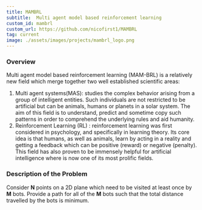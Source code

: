 ```yaml
---
title: MAMBRL
subtitle:  Multi agent model based reinforcement learning 
custom_id: mambrl
custom_url: https://github.com/nicofirst1/MAMBRL
tag: current
image: ./assets/images/projects/mambrl_logo.png
---
```



### Overview

Multi  agent  model  based  reinforcement  learning  (MAM-BRL) is a relatively new field which merge together two well established scientific areas:
1. Multi agent systems(MAS):  studies  the  complex  behavior arising from a group of intelligent entities. Such individuals  are  not  restricted  to  be  artificial  but  can  be animals,  humans  or  planets  in  a  solar  system.  The  aim of this field is to understand, predict and sometime copy such  patterns  in  order  to  comprehend  the  underlying rules and aid humanity.
2.   Reinforcement  Learning  (RL)  :  reinforcement  learning was  first  considered  in  psychology,  and  specifically  in learning  theory.  Its  core  idea  is  that  humans,  as  well as  animals,  learn  by  acting  in  a  reality  and  getting  a feedback  which  can  be  positive  (reward)  or  negative (penalty).  This  field  has  also  proven  to  be  immensely helpful for artificial intelligence where is now one of its most prolific fields.


### Description of the Problem

Consider **N** points on a 2D plane which need to be visited at least once by  **M** bots. Provide a path for all of the **M** bots such that the total distance travelled by the bots is minimum.
